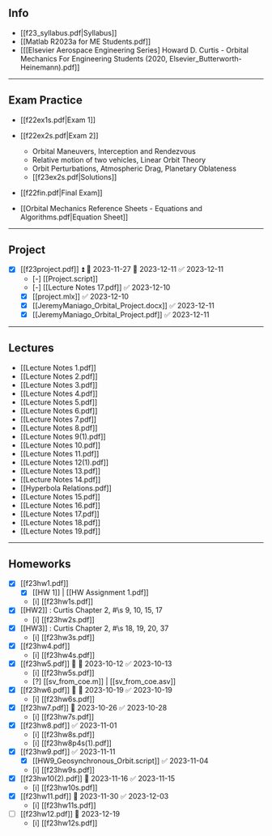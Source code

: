 ## Info

- [[f23_syllabus.pdf|Syllabus]]
- [[Matlab R2023a for ME Students.pdf]]
- [[[Elsevier Aerospace Engineering Series] Howard D. Curtis - Orbital Mechanics For Engineering Students (2020, Elsevier_Butterworth-Heinemann).pdf]]

---
## Exam Practice
- [[f22ex1s.pdf|Exam 1]]
- [[f22ex2s.pdf|Exam 2]]
	- Orbital Maneuvers, Interception and Rendezvous
	- Relative motion of two vehicles, Linear Orbit Theory
	- Orbit Perturbations, Atmospheric Drag, Planetary Oblateness
	- [[f23ex2s.pdf|Solutions]]
- [[f22fin.pdf|Final Exam]]

- [[Orbital Mechanics Reference Sheets - Equations and Algorithms.pdf|Equation Sheet]]

---
## Project
- [x] [[f23project.pdf]] ⏫ 🛫 2023-11-27 📅 2023-12-11 ✅ 2023-12-11
	- [-] [[Project.script]]
	- [-] [[Lecture Notes 17.pdf]] ✅ 2023-12-10
	- [x] [[project.mlx]] ✅ 2023-12-10
	- [x] [[JeremyManiago_Orbital_Project.docx]] ✅ 2023-12-11
	- [x] [[JeremyManiago_Orbital_Project.pdf]] ✅ 2023-12-11

---
## Lectures
- [[Lecture Notes 1.pdf]]
- [[Lecture Notes 2.pdf]]
- [[Lecture Notes 3.pdf]]
- [[Lecture Notes 4.pdf]]
- [[Lecture Notes 5.pdf]]
- [[Lecture Notes 6.pdf]]
- [[Lecture Notes 7.pdf]]
- [[Lecture Notes 8.pdf]]
- [[Lecture Notes 9(1).pdf]]
- [[Lecture Notes 10.pdf]]
- [[Lecture Notes 11.pdf]]
- [[Lecture Notes 12(1).pdf]]
- [[Lecture Notes 13.pdf]]
- [[Lecture Notes 14.pdf]]
- [[Hyperbola Relations.pdf]]
- [[Lecture Notes 15.pdf]]
- [[Lecture Notes 16.pdf]]
- [[Lecture Notes 17.pdf]]
- [[Lecture Notes 18.pdf]]
- [[Lecture Notes 19.pdf]]

---
## Homeworks
- [x] [[f23hw1.pdf]]
	- [x] [[HW 1]] | [[HW Assignment 1.pdf]]
	- [i] [[f23hw1s.pdf]] 
- [x] [[HW2]] : Curtis Chapter 2, #\s 9, 10, 15, 17
	- [i] [[f23hw2s.pdf]] 
- [x] [[HW3]] : Curtis Chapter 2, #\s 18, 19, 20, 37
	- [i] [[f23hw3s.pdf]] 
- [x] [[f23hw4.pdf]]
	- [i] [[f23hw4s.pdf]] 
- [x] [[f23hw5.pdf]] 🔼 📅 2023-10-12 ✅ 2023-10-13
	- [i] [[f23hw5s.pdf]] 
	- [?] [[sv_from_coe.m]] | [[sv_from_coe.asv]]
- [x] [[f23hw6.pdf]] 🔼 📅 2023-10-19 ✅ 2023-10-19
	- [i] [[f23hw6s.pdf]]
- [x] [[f23hw7.pdf]] 📅 2023-10-26 ✅ 2023-10-28
	- [i] [[f23hw7s.pdf]]
- [x] [[f23hw8.pdf]] ✅ 2023-11-01
	- [i] [[f23hw8s.pdf]]
	- [i] [[f23hw8p4s(1).pdf]]
- [x] [[f23hw9.pdf]] ✅ 2023-11-11
	- [x] [[HW9_Geosynchronous_Orbit.script]] ✅ 2023-11-04
	- [i] [[f23hw9s.pdf]]
- [x] [[f23hw10(2).pdf]] 📅 2023-11-16 ✅ 2023-11-15
	- [i] [[f23hw10s.pdf]]
- [x] [[f23hw11.pdf]] 📅 2023-11-30 ✅ 2023-12-03
	- [i] [[f23hw11s.pdf]]
- [ ] [[f23hw12.pdf]] 📅 2023-12-19
	- [i] [[f23hw12s.pdf]]